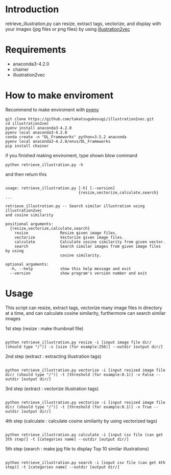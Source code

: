 # Introduction

retrieve_illustration.py can resize, extract tags, vectorize, and display with your images (jpg files or png files) 
by using [illustration2vec](https://github.com/rezoo/illustration2vec)

# Requirements

* anaconda3-4.2.0
* chainer
* illustration2vec

# How to make enviroment
Recommend to make enviroment with [pyenv](https://github.com/pyenv/pyenv)

```
git clone https://github.com/takatsugukosugi/illustration2vec.git
cd illustration2vec
pyenv install anaconda3-4.2.0
pyenv local anaconda3-4.2.0
conda create -n "DL_Frameworks" python=3.5.2 anaconda
pyenv local anaconda3-4.2.0/envs/DL_Frameworks
pip install chainer

```
if you finished making enviroment, type shown blow command

```
python retrieve_illustration.py -h

```

and then return this

```

usage: retrieve_illustration.py [-h] [--version]
                                {resize,vectorize,calculate,search} ...

retrieve_illustration.py -- Search similar illustration using illustration2vec
and cosine similarity

positional arguments:
  {resize,vectorize,calculate,search}
    resize              Resize given image files.
    vectorize           Vectorize given image files.
    calculate           Calculate cosine similarity from given vector.
    search              Search similar images from given image files by using
                        cosine similarity.

optional arguments:
  -h, --help            show this help message and exit
  --version             show program's version number and exit
```
# Usage

This script can resize, extract tags, vectorize many image files in directory at a time, 
and can calculate cosine similarity, furthermore can search similar images

1st step (resize : make thumbnail file)

```

python retrieve_illustration.py resize -i [input image file dir/ (should type "/")] -s [size (for example:256)] --outdir [output dir/]

```

2nd step (extract : extracting illustration tags)

```

python retrieve_illustration.py vectorize -i [input resized image file dir/ (should type "/")] -t [threshold (for example:0.1)] -v False --outdir [output dir/]

```

3rd step (extract : vectorize illustration tags)

```

python retrieve_illustration.py vectorize -i [input resized image file dir/ (should type "/")] -t [threshold (for example:0.1)] -v True --outdir [output dir/]

```

4th step (calculate : calculate cosine similarity by using vectorized tags)

```

python retrieve_illustration.py calculate -i [input csv file (can get 3th step)] -t [categories name] --outdir [output dir/]

```

5th step (search : make jpg file to display Top 10 similar illustrations)

```

python retrieve_illustration.py search -i [input csv file (can get 4th step)] -t [categories name] --outdir [output dir/]

```

